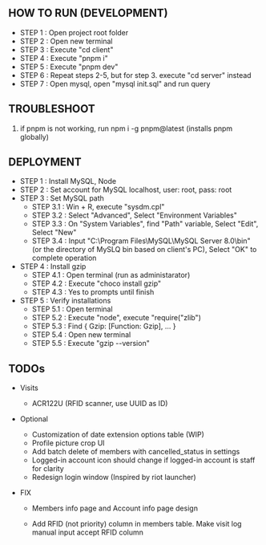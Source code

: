 ## HOW TO RUN (DEVELOPMENT)
- STEP 1 : Open project root folder
- STEP 2 : Open new terminal
- STEP 3 : Execute "cd client"
- STEP 4 : Execute "pnpm i"
- STEP 5 : Execute "pnpm dev"
- STEP 6 : Repeat steps 2-5, but for step 3. execute "cd server" instead
- STEP 7 : Open mysql, open "mysql init.sql" and run query

## TROUBLESHOOT
1. if pnpm is not working, run npm i -g pnpm@latest (installs pnpm globally)

## DEPLOYMENT
- STEP 1 : Install MySQL, Node
- STEP 2 : Set account for MySQL localhost, user: root, pass: root
- STEP 3 : Set MySQL path
  - STEP 3.1 : Win + R, execute "sysdm.cpl"
  - STEP 3.2 : Select "Advanced", Select "Environment Variables"
  - STEP 3.3 : On "System Variables", find "Path" variable, Select "Edit", Select "New"
  - STEP 3.4 : Input "C:\Program Files\MySQL\MySQL Server 8.0\bin" (or the directory of MySLQ bin based on client's PC), Select "OK" to complete operation
- STEP 4 : Install gzip
  - STEP 4.1 : Open terminal (run as administarator)
  - STEP 4.2 : Execute "choco install gzip"
  - STEP 4.3 : Yes to prompts until finish
- STEP 5 : Verify installations
  - STEP 5.1 : Open terminal
  - STEP 5.2 : Execute "node", execute "require("zlib")
  - STEP 5.3 : Find { Gzip: [Function: Gzip], … }
  - STEP 5.4 : Open new terminal
  - STEP 5.5 : Execute "gzip --version"

## TODOs
- Visits
  - ACR122U (RFID scanner, use UUID as ID)

- Optional
  - Customization of date extension options table (WIP)
  - Profile picture crop UI
  - Add batch delete of members with cancelled_status in settings
  - Logged-in account icon should change if logged-in account is staff for clarity
  - Redesign login window (Inspired by riot launcher)

- FIX
  - Members info page and Account info page design
  
  - Add RFID (not priority) column in members table. Make visit log manual input accept RFID column